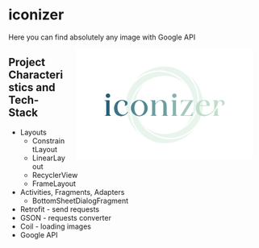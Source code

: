# iconizer

Here you can find absolutely any image with Google API

<img src="https://raw.githubusercontent.com/lkeey/GoogleImageSearch/1510e92ebf2adf723bde29cf8784f68c94d1e45a/app/src/main/res/drawable/logo.png" width="350" align="right" hspace="20">

## Project Characteristics and Tech-Stack
* Layouts
  * ConstraintLayout
  * LinearLayout
  * RecyclerView
  * FrameLayout
* Activities, Fragments, Adapters
  * BottomSheetDialogFragment
* Retrofit - send requests
* GSON - requests converter
* Coil - loading images
* Google API

